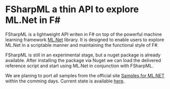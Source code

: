 
FSharpML a thin API to explore ML.Net in F#
===========================================

FSharpML is a lightweight API writen in F# on top of the powerful machine learning framework [ML.Net](http://dot.net/ml) library. It is designed to enable users to explore ML.Net in a scriptable manner and maintaining the functional style of F#.

FSharpML is still in an experimental stage, but a nuget package is already available.
After installing the package via Nuget we can load the delivered reference script and start using ML.Net in conjunction with FSharpML.

We are planing to port all samples from the official site [Samples for ML.NET](https://github.com/dotnet/machinelearning-samples) within the comming days.
Current state is available [here](https://csbiology.github.io/FSharpML/).
